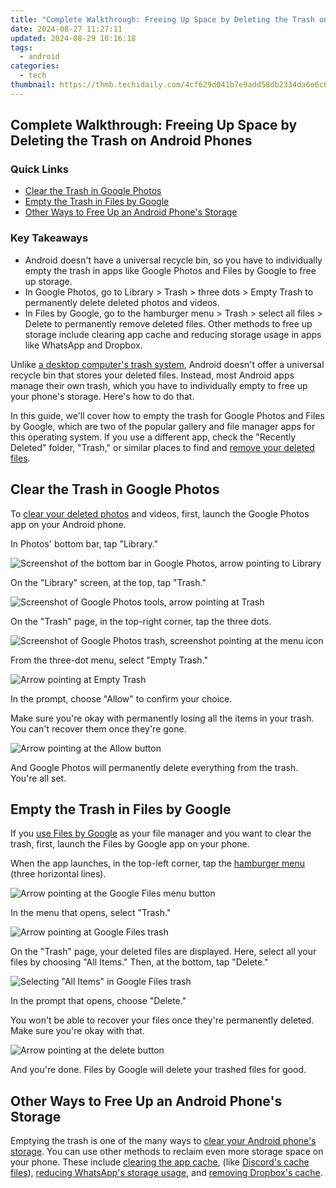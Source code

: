 ```yaml
---
title: "Complete Walkthrough: Freeing Up Space by Deleting the Trash on Android Phones"
date: 2024-08-27 11:27:11
updated: 2024-08-29 10:16:18
tags:
  - android
categories:
  - tech
thumbnail: https://thmb.techidaily.com/4cf629d041b7e9add58db2334da6e6c6bff213af23c974168630105d2e88b454.jpg
---
```


## Complete Walkthrough: Freeing Up Space by Deleting the Trash on Android Phones

### Quick Links

* [Clear the Trash in Google Photos](https://video-screen-grab.techidaily.com/new-2024-approved-top-12-tycoons-the-ultimate-challenge-for-every-gamer/)
* [Empty the Trash in Files by Google](https://article-files.techidaily.com/updated-revolutionary-techniques-to-elevate-vhs-photos-on-pcs/)
* [Other Ways to Free Up an Android Phone's Storage](https://youtube-zero.techidaily.com/izing-money-a-complete-guide-to-youtubes-revenue-features-for-2024/)

### Key Takeaways

* Android doesn't have a universal recycle bin, so you have to individually empty the trash in apps like Google Photos and Files by Google to free up storage.
* In Google Photos, go to Library > Trash > three dots > Empty Trash to permanently delete deleted photos and videos.
* In Files by Google, go to the hamburger menu > Trash > select all files > Delete to permanently remove deleted files. Other methods to free up storage include clearing app cache and reducing storage usage in apps like WhatsApp and Dropbox.

 Unlike [a desktop computer's trash system](https://some-guidance.techidaily.com/new-the-complete-powerdirector-2024-users-handbook/), Android doesn't offer a universal recycle bin that stores your deleted files. Instead, most Android apps manage their own trash, which you have to individually empty to free up your phone's storage. Here's how to do that.

 In this guide, we'll cover how to empty the trash for Google Photos and Files by Google, which are two of the popular gallery and file manager apps for this operating system. If you use a different app, check the "Recently Deleted" folder, "Trash," or similar places to find and [remove your deleted files](https://youtube-zero.techidaily.com/024-approved-the-definitive-guide-to-crafting-videos-on-youtube/).

##  Clear the Trash in Google Photos

 To [clear your deleted photos](https://screen-recording.techidaily.com/2024-approved-obs-tutorial-capturing-every-moment-of-gameplay/) and videos, first, launch the Google Photos app on your Android phone.

 In Photos' bottom bar, tap "Library."

![Screenshot of the bottom bar in Google Photos, arrow pointing to Library](https://static1.howtogeekimages.com/wordpress/wp-content/uploads/2023/11/1-google-photos-library.png) 

 On the "Library" screen, at the top, tap "Trash."

![Screenshot of Google Photos tools, arrow pointing at Trash](https://static1.howtogeekimages.com/wordpress/wp-content/uploads/2023/11/2-google-photos-trash.png) 

 On the "Trash" page, in the top-right corner, tap the three dots.

![Screenshot of Google Photos trash, screenshot pointing at the menu icon](https://static1.howtogeekimages.com/wordpress/wp-content/uploads/2023/11/3-google-photos-trash-menu.png) 

 From the three-dot menu, select "Empty Trash."

![Arrow pointing at Empty Trash](https://static1.howtogeekimages.com/wordpress/wp-content/uploads/2023/11/4-google-photos-empty-trash.png) 

 In the prompt, choose "Allow" to confirm your choice.

 Make sure you're okay with permanently losing all the items in your trash. You can't recover them once they're gone.

![Arrow pointing at the Allow button](https://static1.howtogeekimages.com/wordpress/wp-content/uploads/2023/11/5-google-photos-deletion-prompt.png) 

 And Google Photos will permanently delete everything from the trash. You're all set.

##  Empty the Trash in Files by Google

 If you [use Files by Google](https://facebook-videos.techidaily.com/updated-recorded-reality-facebook-live-2023/) as your file manager and you want to clear the trash, first, launch the Files by Google app on your phone.

 When the app launches, in the top-left corner, tap the [hamburger menu](https://review-topics.techidaily.com/recover-your-contacts-after-oppo-reno-8t-has-been-deleted-by-fonelab-android-recover-contacts/) (three horizontal lines).

![Arrow pointing at the Google Files menu button](https://static1.howtogeekimages.com/wordpress/wp-content/uploads/2023/11/6-files-by-google-menu.png) 

 In the menu that opens, select "Trash."

![Arrow pointing at Google Files trash](https://static1.howtogeekimages.com/wordpress/wp-content/uploads/2023/11/7-files-by-google-trash.png) 

 On the "Trash" page, your deleted files are displayed. Here, select all your files by choosing "All Items." Then, at the bottom, tap "Delete."

![Selecting "All Items" in Google Files trash](https://static1.howtogeekimages.com/wordpress/wp-content/uploads/2023/11/8-files-by-google-empty-trash.png) 

 In the prompt that opens, choose "Delete."

 You won't be able to recover your files once they're permanently deleted. Make sure you're okay with that.

![Arrow pointing at the delete button](https://static1.howtogeekimages.com/wordpress/wp-content/uploads/2023/11/9-files-by-google-removal-prompt.png) 

 And you're done. Files by Google will delete your trashed files for good.

##  Other Ways to Free Up an Android Phone's Storage

 Emptying the trash is one of the many ways to [clear your Android phone's storage](https://screen-mirror.techidaily.com/how-to-mirror-your-samsung-galaxy-s23plus-screen-to-pc-with-chromecast-drfone-by-drfone-android/). You can use other methods to reclaim even more storage space on your phone. These include [clearing the app cache](https://digital-screen-recording.techidaily.com/new-inexpensive-pc-monitoring-software-for-2024/), (like [Discord's cache files](https://facebook-video-footage.techidaily.com/new-2024-approved-5-second-stories-explained-well/)), [reducing WhatsApp's storage usage](https://facebook-record-videos.techidaily.com/unlocking-creative-potential-in-lyric-videos-with-lyric-video-maker-for-2024/), and [removing Dropbox's cache](https://ios-unlock.techidaily.com/in-2024-a-comprehensive-guide-to-apple-iphone-14-plus-blacklist-removal-tips-and-tools-by-drfone-ios/).

<ins class="adsbygoogle"
     style="display:block"
     data-ad-format="autorelaxed"
     data-ad-client="ca-pub-7571918770474297"
     data-ad-slot="1223367746"></ins>



<ins class="adsbygoogle"
     style="display:block"
     data-ad-client="ca-pub-7571918770474297"
     data-ad-slot="8358498916"
     data-ad-format="auto"
     data-full-width-responsive="true"></ins>
